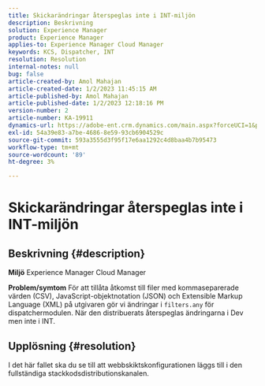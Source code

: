```yaml
---
title: Skickarändringar återspeglas inte i INT-miljön
description: Beskrivning
solution: Experience Manager
product: Experience Manager
applies-to: Experience Manager Cloud Manager
keywords: KCS, Dispatcher, INT
resolution: Resolution
internal-notes: null
bug: false
article-created-by: Amol Mahajan
article-created-date: 1/2/2023 11:45:15 AM
article-published-by: Amol Mahajan
article-published-date: 1/2/2023 12:18:16 PM
version-number: 2
article-number: KA-19911
dynamics-url: https://adobe-ent.crm.dynamics.com/main.aspx?forceUCI=1&pagetype=entityrecord&etn=knowledgearticle&id=110e60e6-928a-ed11-81ac-6045bd006ce9
exl-id: 54a39e83-a7be-4686-8e59-93cb6904529c
source-git-commit: 593a3555d3f95f17e6aa1292c4d8baa4b7b95473
workflow-type: tm+mt
source-wordcount: '89'
ht-degree: 3%

---
```


# Skickarändringar återspeglas inte i INT-miljön

## Beskrivning {#description}

<b>Miljö</b>
Experience Manager Cloud Manager


<b>Problem/symtom</b>
För att tillåta åtkomst till filer med kommaseparerade värden (CSV), JavaScript-objektnotation (JSON) och Extensible Markup Language (XML) på utgivaren gör vi ändringar i `filters.any` för dispatchermodulen. När den distribuerats återspeglas ändringarna i Dev men inte i INT.


## Upplösning {#resolution}

I det här fallet ska du se till att webbskiktskonfigurationen läggs till i den fullständiga stackkodsdistributionskanalen.
